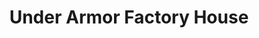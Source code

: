 ---
title: "Under Armor Factory House"
url: /williamsburg/under-armor-factory-house/
shop: clothes
---